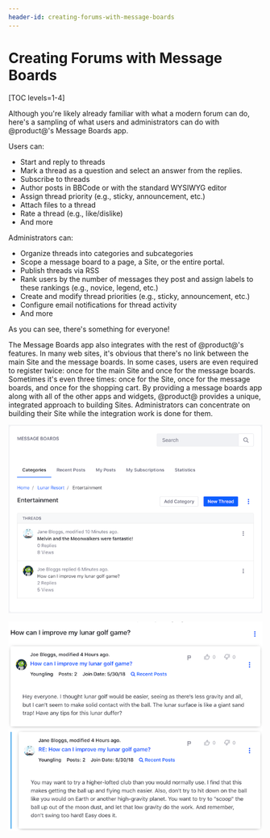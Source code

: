 ```yaml
---
header-id: creating-forums-with-message-boards
---
```


# Creating Forums with Message Boards

[TOC levels=1-4]

Although you're likely already familiar with what a modern forum can do, here's
a sampling of what users and administrators can do with @product@'s Message
Boards app. 

Users can: 

-   Start and reply to threads 
-   Mark a thread as a question and select an answer from the replies. 
-   Subscribe to threads 
-   Author posts in BBCode or with the standard WYSIWYG editor 
-   Assign thread priority (e.g., sticky, announcement, etc.)
-   Attach files to a thread
-   Rate a thread (e.g., like/dislike)
-   And more

Administrators can: 

-   Organize threads into categories and subcategories 
-   Scope a message board to a page, a Site, or the entire portal.
-   Publish threads via RSS
-   Rank users by the number of messages they post and assign labels to these 
    rankings (e.g., novice, legend, etc.) 
-   Create and modify thread priorities (e.g., sticky, announcement, etc.) 
-   Configure email notifications for thread activity 
-   And more 

As you can see, there's something for everyone! 

The Message Boards app also integrates with the rest of @product@'s features. 
In many web sites, it's obvious that there's no link between the main Site and 
the message boards. In some cases, users are even required to register twice: 
once for the main Site and once for the message boards. Sometimes it's even 
three times: once for the Site, once for the message boards, and once for the 
shopping cart. By providing a message boards app along with all of the other 
apps and widgets, @product@ provides a unique, integrated approach to building 
Sites. Administrators can concentrate on building their Site while the 
integration work is done for them. 

![Figure 1: The Message Boards widget lets you explore its categories, interact with message threads, and post new messages.](../../../../images/message-boards-category-threads.png)

![Figure 2: A thread's view displays author information and thread content, for the thread and all replies to the thread.](../../../../images/message-boards-participate-in-threads.png)

